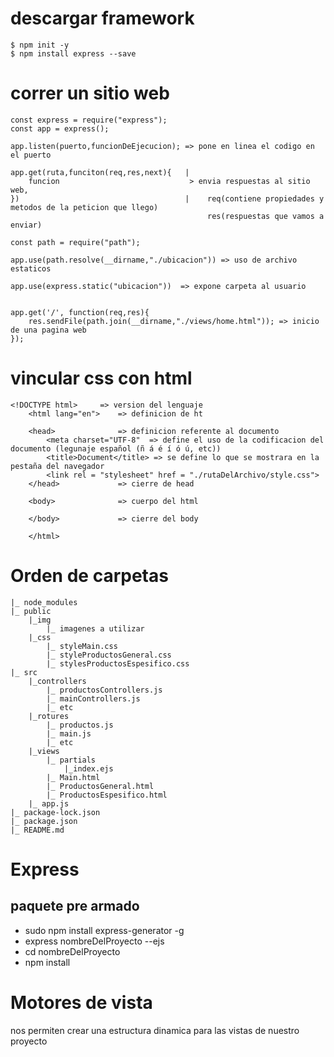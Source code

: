 # descargar framework
    $ npm init -y
    $ npm install express --save

# correr un sitio web

    const express = require("express");
    const app = express();

    app.listen(puerto,funcionDeEjecucion); => pone en linea el codigo en el puerto
    
    app.get(ruta,funciton(req,res,next){   |
        funcion                             > envia respuestas al sitio web, 
    })                                     |    req(contiene propiedades y metodos de la peticion que llego)
                                                res(respuestas que vamos a enviar)

    const path = require("path");

    app.use(path.resolve(__dirname,"./ubicacion")) => uso de archivo estaticos

    app.use(express.static("ubicacion"))  => expone carpeta al usuario


    app.get('/', function(req,res){
        res.sendFile(path.join(__dirname,"./views/home.html")); => inicio de una pagina web 
    });

# vincular css con html

    <!DOCTYPE html>     => version del lenguaje 
        <html lang="en">    => definicion de ht

        <head>              => definicion referente al documento
            <meta charset="UTF-8"  => define el uso de la codificacion del documento (legunaje español (ñ á é í ó ú, etc))            
            <title>Document</title> => se define lo que se mostrara en la pestaña del navegador
            <link rel = "stylesheet" href = "./rutaDelArchivo/style.css"> 
        </head>             => cierre de head           

        <body>              => cuerpo del html 
                
        </body>             => cierre del body

        </html>

# Orden de carpetas
    |_ node_modules
    |_ public
        |_img
            |_ imagenes a utilizar   
        |_css
            |_ styleMain.css
            |_ styleProductosGeneral.css
            |_ stylesProductosEspesifico.css
    |_ src
        |_controllers
            |_ productosControllers.js
            |_ mainControllers.js
            |_ etc 
        |_rotures
            |_ productos.js
            |_ main.js
            |_ etc
        |_views
            |_ partials
                |_index.ejs
            |_ Main.html
            |_ ProductosGeneral.html
            |_ ProductosEspesifico.html
        |_ app.js
    |_ package-lock.json
    |_ package.json
    |_ README.md

# Express
## paquete pre armado 
- sudo npm install express-generator -g
- express nombreDelProyecto --ejs
- cd nombreDelProyecto
- npm install

# Motores de vista
nos permiten crear una estructura dinamica para las vistas de nuestro proyecto